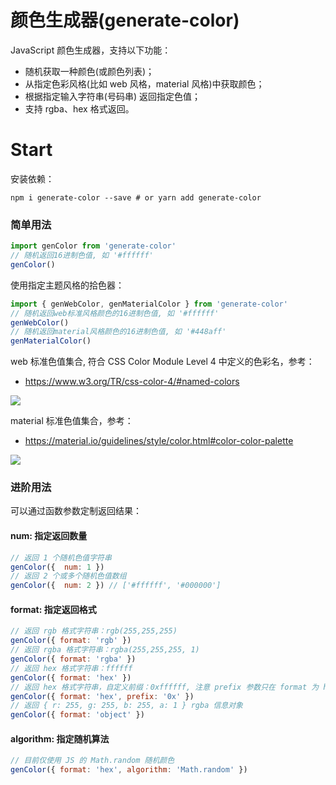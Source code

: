 # 颜色生成器(generate-color)
JavaScript 颜色生成器，支持以下功能：
- 随机获取一种颜色(或颜色列表)；
- 从指定色彩风格(比如 web 风格，material 风格)中获取颜色；
- 根据指定输入字符串(号码串) 返回指定色值；
- 支持 rgba、hex 格式返回。

# Start
安装依赖：
```shell
npm i generate-color --save # or yarn add generate-color
```
### 简单用法

```javascript
import genColor from 'generate-color'
// 随机返回16进制色值, 如 '#ffffff'
genColor()
```

使用指定主题风格的拾色器：

```javascript
import { genWebColor, genMaterialColor } from 'generate-color'
// 随机返回web标准风格颜色的16进制色值, 如 '#ffffff'
genWebColor()
// 随机返回material风格颜色的16进制色值, 如 '#448aff'
genMaterialColor()
```

web 标准色值集合, 符合 CSS Color Module Level 4 中定义的色彩名，参考：
- https://www.w3.org/TR/css-color-4/#named-colors

![](http://7xp4vm.com1.z0.glb.clouddn.com/css-color-module-level-4.png)

material 标准色值集合，参考：
- https://material.io/guidelines/style/color.html#color-color-palette

![](http://7xp4vm.com1.z0.glb.clouddn.com/materialcolor.png)



### 进阶用法
可以通过函数参数定制返回结果：

#### num: 指定返回数量
```javascript
// 返回 1 个随机色值字符串
genColor({  num: 1 })
// 返回 2 个或多个随机色值数组
genColor({  num: 2 }) // ['#ffffff', '#000000']
```

#### format: 指定返回格式
```javascript
// 返回 rgb 格式字符串：rgb(255,255,255)
genColor({ format: 'rgb' })
// 返回 rgba 格式字符串：rgba(255,255,255, 1)
genColor({ format: 'rgba' })
// 返回 hex 格式字符串：ffffff
genColor({ format: 'hex' })
// 返回 hex 格式字符串，自定义前缀：0xffffff, 注意 prefix 参数只在 format 为 hex 时有效
genColor({ format: 'hex', prefix: '0x' })
// 返回 { r: 255, g: 255, b: 255, a: 1 } rgba 信息对象
genColor({ format: 'object' })
```

#### algorithm: 指定随机算法
```javascript
// 目前仅使用 JS 的 Math.random 随机颜色
genColor({ format: 'hex', algorithm: 'Math.random' })
```

